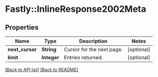 # Fastly::InlineResponse2002Meta

## Properties

| Name | Type | Description | Notes |
| ---- | ---- | ----------- | ----- |
| **next_cursor** | **String** | Cursor for the next page. | [optional] |
| **limit** | **Integer** | Entries returned. | [optional] |

[[Back to API list]](../../README.md#endpoints) [[Back to README]](../../README.md)

